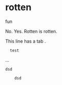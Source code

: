rotten
======
fun

No. Yes. Rotten is rotten.


This line has a tab	.


	  test

... 			

	dsd

		dsd	
		    
